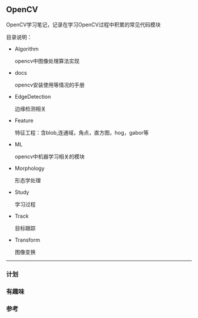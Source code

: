 
OpenCV
------

OpenCV学习笔记，记录在学习OpenCV过程中积累的常见代码模块

目录说明：

- Algorithm

  opencv中图像处理算法实现

- docs

  opencv安装使用等情况的手册

- EdgeDetection

  边缘检测相关

- Feature

  特征工程：含blob,连通域，角点，直方图，hog，gabor等

- ML

  opencv中机器学习相关的模块

- Morphology

  形态学处理

- Study

  学习过程

- Track

  目标跟踪

- Transform

  图像变换
---

### 计划

### 有趣味

### 参考


